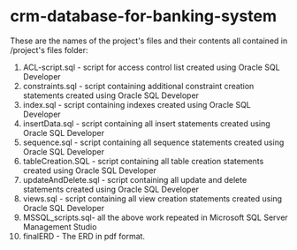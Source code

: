 # crm-database-for-banking-system

These are the names of the project's files and their contents all contained in /project's files folder:
1.	ACL-script.sql - script for access control list created using Oracle SQL Developer
2.	constraints.sql - script containing additional constraint creation statements created using Oracle SQL Developer
3.	index.sql - script containing indexes created using Oracle SQL Developer
4.	insertData.sql - script containing all insert statements created using Oracle SQL Developer 
5.	sequence.sql - script containing all sequence statements created using Oracle SQL Developer
6.	tableCreation.SQL - script containing all table creation statements created using Oracle SQL Developer
7.	updateAndDelete.sql - script containing all update and delete statements created using Oracle SQL Developer
8.	views.sql - script containing all view creation statements created using Oracle SQL Developer
9.	MSSQL_scripts.sql- all the above work repeated in Microsoft SQL Server Management Studio
10.	finalERD - The ERD in pdf format.
